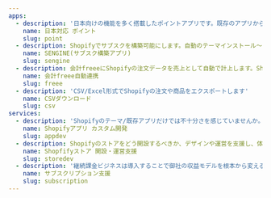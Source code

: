 ```yaml
---
apps:
  - description: '日本向けの機能を多く搭載したポイントアプリです。既存のアプリからの移行支援も行っています。'
    name: 日本対応 ポイント
    slug: point
  - description: Shopifyでサブスクを構築可能にします。自動のテーマインストール〜サブスク構築支援も含まれております。
    name: SENGINE(サブスク構築アプリ)
    slug: sengine
  - description: 会計freeeにShopifyの注文データを売上として自動で計上します。Shopifyと会計freeeを併用されている方にオススメです。
    name: 会計freee自動連携
    slug: freee
  - description: 'CSV/Excel形式でShopifyの注文や商品をエクスポートします'
    name: CSVダウンロード
    slug: csv
services:
  - description: 'Shopifyのテーマ/既存アプリだけでは不十分さを感じていませんか。御社のオペレーションや会計に基づいたカスタムアプリを開発します。要件として何を作るべきかの支援〜実開発までを行っています。'
    name: Shopifyアプリ カスタム開発
    slug: appdev
  - description: Shopifyのストアをどう開設するべきか、デザインや運営を支援し、体制構築をサポートします。まだ、実運営支援及び、運営の自動化を実現するためのシステム・アプリ導入支援も行っています。
    name: Shopfifyストア 開設・運営支援
    slug: storedev
  - description: '継続課金ビジネスは導入することで御社の収益モデルを根本から変える可能性がある一方、独特の難しさ、大変さが存在します。それらをアドバイスし、成功に導きます。'
    name: サブスクリプション支援
    slug: subscription
---
```

